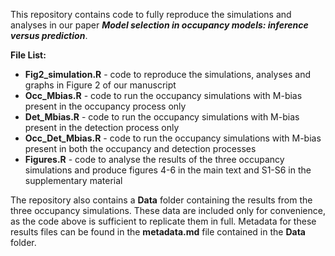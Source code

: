 This repository contains code to fully reproduce the simulations and analyses in our paper ___Model selection in occupancy models: inference versus prediction___. 

**File List:**

* **Fig2_simulation.R** - code to reproduce the simulations, analyses and graphs in Figure 2 of our manuscript
* **Occ_Mbias.R** - code to run the occupancy simulations with M-bias present in the occupancy process only
* **Det_Mbias.R** - code to run the occupancy simulations with M-bias present in the detection process only
* **Occ_Det_Mbias.R** - code to run the occupancy simulations with M-bias present in both the occupancy and detection processes
* **Figures.R** - code to analyse the results of the three occupancy simulations and produce figures 4-6 in the main text and S1-S6 in the supplementary material

The repository also contains a **Data** folder containing the results from the three occupancy simulations. These data are included only for convenience, as the code above is sufficient to replicate them in full. Metadata for these results files can be found in the **metadata.md** file contained in the **Data** folder.
